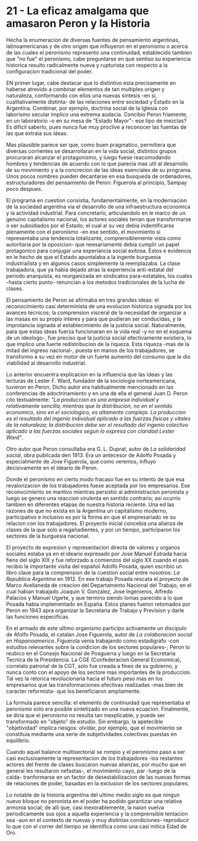 # 21 - La eficaz amalgama que amasaron Peron y la Historia

Hecha la enumeracion de diversas fuentes de pensamiento argentinas, latinoamericanas y de otro origen que influyeron en el peronismo o acerca de las cuales
el peronismo represento una continuidad, establecido tambien que "no fue" el peronismo, cabe preguntarse en que sentiso su experiencia historica resulto
radicalmente nueva y rupturista con respecto a la configuracion tradicional del poder.

EN primer lugar, cabe destacar que lo distintivo esta precisamente en haberse atrevido a combinar elementos de tan multiples origen y naturaleza,
conformando con ellos una nuevas sintesis -en si, cualitativamente distinta- de las relaciones entre sociedad y Estado en la Argentina.
Combinar, por ejemplo, doctrina social de la Iglesia con laborismo secular implico una extrema audacia.
Concibio Peron friamente, en un laboratorio -o en su mesa de "Estado Mayor"- ese tipo de mezclas?
Es dificil saberlo, pues nunca fue muy proclive a reconocer las fuentas de las que extraia sus ideas.

Mas plausible parece ser que, como buen pragmatico, permitiera que diversas corrientes se desarrollaran en la vida social, distintos grupos procuraran alcanzar
el protagonismo, y luego fuese reacomodando hombres y tendencias de acuerdo con lo que parecia mas util al desarrollo de su movimiento y a la concrecion de las
ideas esenciales de su programa.
Unos pocos nombres pueden decantarse en esa busqueda de ordenadores, estructuradores del pensamiento de Peron: Figuerola al principio, Sampay poco despues.

El programa en cuestion consistia, fundamentalmente, en la moderniacion de la sociedad argentina via el desarrollo de una infraestructura economica y la 
actividad industrial.
Para concretarlo, articulandolo en le marco de un genuino capitalismo nacional, los actores sociales tenian que transformarse o ser subsidiados por el Estado,
el cual al su vez debia indentificarse plenamente con el peronismo -en ese sentido, el movimiento si representaba una tendencia totalizante, comprensiblemente
vista como autoritaria por la oposicion- que neesariamente debia cumplir un papel protagonico para conjugar una experiancia social exitosa.
Estos e evidencia en le hecho de que el Estado apuntalaba a la ingente burguesia industrialista y en algunos casos simplemente la reemplazaba.
La clase trabajadora, que ya habia dejado atras la experiencia anti-estatal del periodo anarquista, es reorganizada en sindicatos para-estatales,
los cuales -hasta cierto punto- renuncian a los metodos tradicionales de la lucha de clases.

El pensamiento de Peron se afirmaba en tres grandes ideas: el reconocimiento casi determinista de una evolucion historica signada por los avances tecnicos;
la comprension visceral de la necesidad de organizar a las masas en su propio interes y para que pudieran ser conducidas, y la improtancia signada al establecimiento
de la justicia social.
Naturalmente, para que estas ideas fuerza funcionaran en la vida real -y no en el esquema de un ideologo-, fue preciso que la justicia social efectivamente
existiera, lo que implico una fuerte redistribucion de la riqueza.
Esta riqueza -mas de la mitad del ingreso nacional-, puesta en manos de los trabajadores, se transformo a su vez en motor de un fuerte aumento del consumo
que le dio viabilidad al desarrollo industrial.

Lo anterior encuentra explicacion en la influencia que las ideas y las lecturas de Lester F. Ward, fundador de la sociologia norteamericana, tuvieron en Peron.
Dicho autor era habitualmente mencionado en las conferencias de adoctrinamiento y en una de ella el general Juan D. Peron cito textualmente: _"La produccion
es una empresa individual y relativamente sencilla, mientras que la distribucion, no en el sentido economico, sino en el sociologico, es altamente compleja.
La produccion es el resultado del ingenio individual aplicado a las fuerzas fisicas y vitales de la naturaleza; la distribucion debe ser el resultado del
ingenio colectivo aplicado a las fuerzas sociales segun lo expresa con claridad Lester Ward"_.

Otro autor que Peron consultaba era G. L. Duprat, autor de _La solidaridad social_, obra publicada den 1913. Era un antecesor de Adolfo Posada
y especialmente de Jose Figuerola, que como veremos, influyo decisivamente en el ideario de Peron.

Donde el peronismo en cierto modo fracaso fue en su intento de que esa revalorizacion de los trabajadores fuese aceptada por los empresarios.
Ese reconocimiento se mantivo mientras persistio al administracion peronista y luego se genero una reaccion virulenta en sentido contrario;
asi ocurrio tambien en diferentes etapas de nuestra historia reciente.
Una ed las razones de que no exista en la Argentina un capitalismo moderno, participativo e inclusivo es por la forma en que el empresariado ve su relacion
con los trabajadores.
El proyecto inicial concebia una alianza de clases de la que solo a regañadientes, y por un tiempo, participaron los sectores de la burguesia nacional.

El proyecto de expresion y representacion directa de valores y organos sociales estaba ya en el ideario expresado por Jose Manuel Estrada hacia fiens del siglo
XIX y fue reforzado a comienzos del siglo XX cuando el pais recibio la importante visita del español Adolfo Posada, quien escribio un libro clave para la 
comprension de la cuestion social entre nosotros: _La Republica Argentina_ en 1912.
En ese trabajo Posada rescata el proyecto de Marco Avellaneda de creacion del Departamento Nacional del Trabajo, en el cual habian trabajado Joaquin V. Gonzalez,
Jose Ingenieros, Alfredo Palacios y Manuel Ugarte, y que termino siendo lomas parecido a lo que Posada habia implementado en España.
Estos planes fueron retomados por Peron en 1943 apra organizar la Secretaria de Trabajo y Prevision y darle las funciones especificas.

En el armado de este ultimo organismo participo activamente un discipulo de Afolfo Posada, el catalan Jose Figuerola, autor de _La colaboracion social en Hispanoamerica_.
Figuerola venia trabajando como estadigrafo -con estudios relevantes sobre la condicion de los sectores populares-;
Peron lo reubico en el Consejo Nacional de Posguerra y luego en la Secretaria Tecnica de la Presidencia.
La CGE (Confederacion General Economica), correlato patronal de la CGT, solo fue creada a fines de su gobierno, y nunca conto con el apoyo de los sectore mas
importantes de la produccion.
Tal vez la retorica revolucionaria hacia el futuro peso mas en los empresarios que las transformaciones efectivas realizadas -mas bien de caracter reformista-
que los beneficiaron ampliamente.

La formula parece sencilla: el elemento de continuidad que representaba el peronismo solo era posible sintetizado en una nueva ecuacion.
Finalmente, se diria que el peronismo no resulta tan inexplicable, y puede ser transformado en "objeto" de estudio.
Sin embargo, la apetecible "objetividad" implica riesgos: olvidar, por ejemplo, que el movimiento se constituia mediante una serie de subjetividades colectivas
puestas en equilibrio.

Cuando aquel balance multisectorial se rompio y el peronismo paso a ser casi exclusivamente la representacion de los trabajadores -los restantes actores del 
frente de clases buscaron nuevas alianzas, por mucho que en general les resultaron nefastas-, el movimiento cayo, par -luego de la caida- tranformarse en un factor
de desestabilizacion de las nuevas formas de relaciones de poder, basadas en la exclusion de los sectores populares.

Lo notable de la historia argentina del ultimo medio siglo es que ningun nuevo bloque no peronista en el poder ha podido garantizar una relativa armonia social;
de alli que, casi inexorablemente, la naion vuelva periodicamente sus ojos a aquella experiencia y la comprensible tentacion sea -aun en el contexto de nuevas
y muy distintas condiciones- reproducir lo que con el correr del tiempo se identifica como una casi mitica Edad de Oro.
